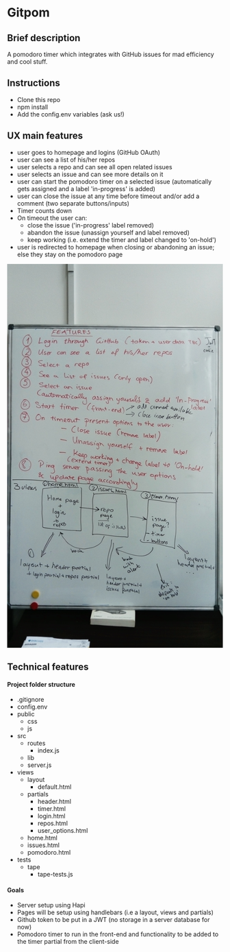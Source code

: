 # Gitpom

## Brief description
A pomodoro timer which integrates with GitHub issues for mad efficiency and cool stuff.

## Instructions

- Clone this repo
- npm install
- Add the config.env variables (ask us!)

## UX main features   

- user goes to homepage and logins (GitHub OAuth)
- user can see a list of his/her repos
- user selects a repo and can see all open related issues     
- user selects an issue and can see more details on it
- user can start the pomodoro timer on a selected issue (automatically gets assigned and a label 'in-progress' is added)
- user can close the issue at any time before timeout and/or add a comment (two separate buttons/inputs)
- Timer counts down
- On timeout the user can:   
    - close the issue ('in-progress' label removed)
    - abandon the issue (unassign yourself and label removed)
    - keep working (i.e. extend the timer and label changed to 'on-hold')
- user is redirected to homepage when closing or abandoning an issue; else they stay on the pomodoro page

![Our app plan](./readme-images/app_features.JPG)

## Technical features
#### Project folder structure
- .gitignore
- config.env
- public
  - css
  - js
- src
  - routes
    - index.js
  - lib
  - server.js
- views
  - layout
    - default.html
  - partials
    - header.html
    - timer.html
    - login.html
    - repos.html
    - user_options.html
  - home.html
  - issues.html
  - pomodoro.html
- tests
  - tape
    - tape-tests.js

#### Goals
- Server setup using Hapi
- Pages will be setup using handlebars (i.e a layout, views and partials)
- Github token to be put in a JWT (no storage in a server database for now)
- Pomodoro timer to run in the front-end and functionality to be added to the timer partial from the client-side
